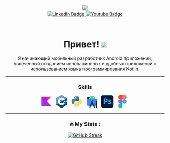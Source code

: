 <div id="header" align="center">
  <img src="https://media.giphy.com/media/M9gbBd9nbDrOTu1Mqx/giphy.gif" width="100"/> 
</div>

<div id="social" align="center">
  <div id="badges">
  <a href="https://vk.com/yalohkakbi">
    <img src="https://img.shields.io/badge/Vk-0077FF?style=for-the-badge&logo=vk&logoColor=white" alt="LinkedIn Badge"/>
  </a>
  <a href="https://t.me/iswmpls">
    <img src="https://img.shields.io/badge/Tg-27a7e7?style=for-the-badge&logo=telegram&logoColor=white" alt="Youtube Badge"/>
  </a>

  <img src="https://komarev.com/ghpvc/?username=jswmpls&style=flat-square&color=blue" alt=""/> </a>
</div>

<h1>
  Привет! 
  <img src="https://media.giphy.com/media/hvRJCLFzcasrR4ia7z/giphy.gif" width="30px"/>
</h1>

<div id="text" align="center">
  Я начинающий мобильный разработчик Android приложений, увлеченный созданием инновационных и удобных приложений с использованием языка программирования Kotlin.
</div>
  
--------------------------------------------------------------------------------------------------------------------------------------------------------------

### Skills
<div id="skills" align="center">
  <img src="https://github.com/devicons/devicon/blob/master/icons/kotlin/kotlin-original.svg" title="Kotlin" alt="Kotlin" width="40" height="40"/>&nbsp;
  <img src="https://github.com/devicons/devicon/blob/master/icons/cplusplus/cplusplus-original.svg" title="C++" alt="C++" width="40" height="40"/>&nbsp;
  <img src="https://github.com/devicons/devicon/blob/master/icons/python/python-original.svg" title="Python" alt="Python" width="40" height="40"/>&nbsp;
  <img src="https://github.com/devicons/devicon/blob/master/icons/androidstudio/androidstudio-original.svg" title="androidstudio" alt="androidstudio" width="40" height="40"/>&nbsp;
  <img src="https://github.com/devicons/devicon/blob/master/icons/photoshop/photoshop-original.svg" title="photoshop" alt="photoshop" width="40" height="40"/>&nbsp;
  <img src="https://github.com/devicons/devicon/blob/master/icons/figma/figma-original.svg" title="figma" alt="figma" width="40" height="40"/>&nbsp;
</div>

--------------------------------------------------------------------------------------------------------------------------------------------------------------

### :fire: My Stats :
[![GitHub Streak](https://github-readme-streak-stats.herokuapp.com?user=jswmpls&theme=dark&hide_border=true&locale=ru&exclude_days=Sun)](https://git.io/streak-stats)
